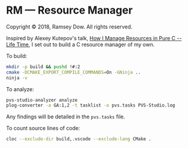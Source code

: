 # RM — Resource Manager

Copyright © 2018, Ramsey Dow. All rights reserved.

Inspired by Alexey Kutepov's talk, [How I Manage Resources in Pure C -- Life Time](https://www.youtube.com/watch?v=ncRv9fCxt_w), I set out to build a C resource manager of my own.

To build:

```bash
mkdir -p build && pushd !#:2
cmake -DCMAKE_EXPORT_COMPILE_COMMANDS=On -GNinja ..
ninja -v
```

To analyze:

```bash
pvs-studio-analyzer analyze
plog-converter -a GA:1,2 -t tasklist -o pvs.tasks PVS-Studio.log
```

Any findings will be detailed in the `pvs.tasks` file.

To count source lines of code:

```bash
cloc --exclude-dir build,.vscode --exclude-lang CMake .
```
